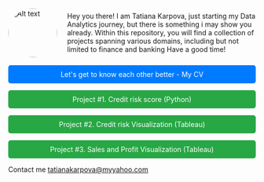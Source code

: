
<div style="display: flex; align-items: center;">
   <img src="https://TatianaKarpovaP.github.io/Portfolio_Data_Analyst/Photo.png" alt="Alt text" style="border-radius: 50%; width: 100px; height: 100px;height: 100px; margin-right: 20px;">
    <p>Hey you there! I am Tatiana Karpova, just starting my Data Analytics journey, but there is something i may show you already. Within this repository, you will find a collection of projects spanning various domains, including but not limited to finance and banking Have a good time! </p>
</div>

<div align="center">
  <a href="https://github.com/TatianaKarpovaP/Portfolio_Data_Analyst/blob/main/Figures/CV_Tatiana_Karpova_Data_Analyst_.pdf" style="display:block;padding:10px 20px;background-color:#007bff;color:#fff;text-decoration:none;border-radius:5px; margin: 10px auto;">Let's get to know each other better - My CV</a>
  

  <a href="https://tatianakarpovap.github.io/Portfolio_Data_Analyst/project_1.html" style="display:block;padding:10px 20px;background-color:#28a745;color:#fff;text-decoration:none;border-radius:5px; margin: 10px auto;">Project #1. Credit risk score (Python) </a>
  

  <a href="https://tatianakarpovap.github.io/Portfolio_Data_Analyst/project_2.html" style="display:block;padding:10px 20px;background-color:#28a745;color:#fff;text-decoration:none;border-radius:5px; margin: 10px auto;">Project #2. Credit risk Visualization (Tableau) </a>


   <a href="https://tatianakarpovap.github.io/Portfolio_Data_Analyst/project_3.html" style="display:block;padding:10px 20px;background-color:#28a745;color:#fff;text-decoration:none;border-radius:5px; margin: 10px auto;">Project #3. Sales and Profit Visualization (Tableau) </a>

    
</div>

Contact me <a href="mailto:tatianakarpova@myyahoo.com">tatianakarpova@myyahoo.com</a>

